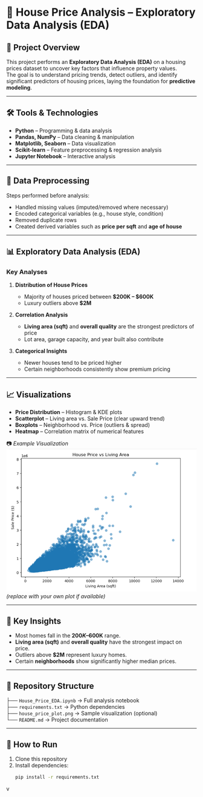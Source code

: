 # 🏡 House Price Analysis – Exploratory Data Analysis (EDA)

## 📌 Project Overview
This project performs an **Exploratory Data Analysis (EDA)** on a housing prices dataset to uncover key factors that influence property values.  
The goal is to understand pricing trends, detect outliers, and identify significant predictors of housing prices, laying the foundation for **predictive modeling**.  

---

## 🛠️ Tools & Technologies
- **Python** – Programming & data analysis  
- **Pandas, NumPy** – Data cleaning & manipulation  
- **Matplotlib, Seaborn** – Data visualization  
- **Scikit-learn** – Feature preprocessing & regression analysis  
- **Jupyter Notebook** – Interactive analysis  

---

## 🧹 Data Preprocessing
Steps performed before analysis:
- Handled missing values (imputed/removed where necessary)  
- Encoded categorical variables (e.g., house style, condition)  
- Removed duplicate rows  
- Created derived variables such as **price per sqft** and **age of house**  

---

## 📊 Exploratory Data Analysis (EDA)

### Key Analyses
1. **Distribution of House Prices**
   - Majority of houses priced between **$200K – $600K**  
   - Luxury outliers above **$2M**  

2. **Correlation Analysis**
   - **Living area (sqft)** and **overall quality** are the strongest predictors of price  
   - Lot area, garage capacity, and year built also contribute  

3. **Categorical Insights**
   - Newer houses tend to be priced higher  
   - Certain neighborhoods consistently show premium pricing  

---

## 📈 Visualizations
- **Price Distribution** – Histogram & KDE plots  
- **Scatterplot** – Living area vs. Sale Price (clear upward trend)  
- **Boxplots** – Neighborhood vs. Price (outliers & spread)  
- **Heatmap** – Correlation matrix of numerical features  

📷 *Example Visualization*  
![Price vs Living Area](house_price_plot.png) *(replace with your own plot if available)*  

---

## 🔑 Key Insights
- Most homes fall in the **$200K–$600K** range.  
- **Living area (sqft)** and **overall quality** have the strongest impact on price.  
- Outliers above **$2M** represent luxury homes.  
- Certain **neighborhoods** show significantly higher median prices.  

---

## 📂 Repository Structure
├── `House_Price_EDA.ipynb` → Full analysis notebook  
├── `requirements.txt` → Python dependencies  
├── `house_price_plot.png` → Sample visualization (optional)  
└── `README.md` → Project documentation  

---

## 🚀 How to Run
1. Clone this repository  
2. Install dependencies:  
   ```bash
   pip install -r requirements.txt
v
